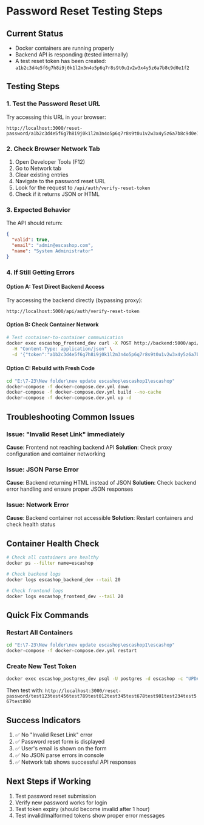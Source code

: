 # Password Reset Testing Steps

## Current Status
- Docker containers are running properly
- Backend API is responding (tested internally)
- A test reset token has been created: `a1b2c3d4e5f6g7h8i9j0k1l2m3n4o5p6q7r8s9t0u1v2w3x4y5z6a7b8c9d0e1f2`

## Testing Steps

### 1. Test the Password Reset URL
Try accessing this URL in your browser:
```
http://localhost:3000/reset-password/a1b2c3d4e5f6g7h8i9j0k1l2m3n4o5p6q7r8s9t0u1v2w3x4y5z6a7b8c9d0e1f2
```

### 2. Check Browser Network Tab
1. Open Developer Tools (F12)
2. Go to Network tab
3. Clear existing entries
4. Navigate to the password reset URL
5. Look for the request to `/api/auth/verify-reset-token`
6. Check if it returns JSON or HTML

### 3. Expected Behavior
The API should return:
```json
{
  "valid": true,
  "email": "admin@escashop.com",
  "name": "System Administrator"
}
```

### 4. If Still Getting Errors

#### Option A: Test Direct Backend Access
Try accessing the backend directly (bypassing proxy):
```
http://localhost:5000/api/auth/verify-reset-token
```

#### Option B: Check Container Network
```bash
# Test container-to-container communication
docker exec escashop_frontend_dev curl -X POST http://backend:5000/api/auth/verify-reset-token \
  -H "Content-Type: application/json" \
  -d '{"token":"a1b2c3d4e5f6g7h8i9j0k1l2m3n4o5p6q7r8s9t0u1v2w3x4y5z6a7b8c9d0e1f2"}'
```

#### Option C: Rebuild with Fresh Code
```bash
cd "E:\7-23\New folder\new update escashop\escashop1\escashop"
docker-compose -f docker-compose.dev.yml down
docker-compose -f docker-compose.dev.yml build --no-cache
docker-compose -f docker-compose.dev.yml up -d
```

## Troubleshooting Common Issues

### Issue: "Invalid Reset Link" immediately
**Cause**: Frontend not reaching backend API
**Solution**: Check proxy configuration and container networking

### Issue: JSON Parse Error
**Cause**: Backend returning HTML instead of JSON
**Solution**: Check backend error handling and ensure proper JSON responses

### Issue: Network Error
**Cause**: Backend container not accessible
**Solution**: Restart containers and check health status

## Container Health Check
```bash
# Check all containers are healthy
docker ps --filter name=escashop

# Check backend logs
docker logs escashop_backend_dev --tail 20

# Check frontend logs  
docker logs escashop_frontend_dev --tail 20
```

## Quick Fix Commands

### Restart All Containers
```bash
cd "E:\7-23\New folder\new update escashop\escashop1\escashop"
docker-compose -f docker-compose.dev.yml restart
```

### Create New Test Token
```bash
docker exec escashop_postgres_dev psql -U postgres -d escashop -c "UPDATE users SET reset_token = 'test123test456test789test012test345test678test901test234test567test890', reset_token_expiry = NOW() + INTERVAL '1 hour' WHERE email = 'admin@escashop.com';"
```

Then test with: `http://localhost:3000/reset-password/test123test456test789test012test345test678test901test234test567test890`

## Success Indicators
1. ✅ No "Invalid Reset Link" error
2. ✅ Password reset form is displayed
3. ✅ User's email is shown on the form
4. ✅ No JSON parse errors in console
5. ✅ Network tab shows successful API responses

## Next Steps if Working
1. Test password reset submission
2. Verify new password works for login
3. Test token expiry (should become invalid after 1 hour)
4. Test invalid/malformed tokens show proper error messages
